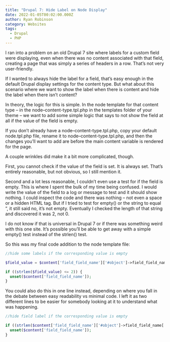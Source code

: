 ```yaml
---
title: "Drupal 7: Hide Label on Node Display"
date: 2022-01-05T00:02:00.000Z
author: Ryan Robinson
category: Websites
tags:
  - Drupal
  - PHP
---
```


I ran into a problem on an old Drupal 7 site where labels for a custom field were displaying, even when there was no content associated with that field, creating a page that was simply a series of headers in a row. That’s not very user-friendly.

If I wanted to always hide the label for a field, that’s easy enough in the default Drupal display settings for the content type. But what about this scenario where we want to show the label when there is content and hide the label when there isn’t content?

In theory, the logic for this is simple. In the node template for that content type – in the node–content-type.tpl.php in the templates folder of your theme – we want to add some simple logic that says to not show the field at all if the value of the field is empty.

If you don’t already have a node–content-type.tpl.php, copy your default node.tpl.php file, rename it to node–content-type.tpl.php, and then the changes you’ll want to add are before the main content variable is rendered for the page.

A couple wrinkles did make it a bit more complicated, though.

First, you cannot check if the value of the field is set. It is always set. That’s entirely reasonable, but not obvious, so I still mention it.

Second and a lot less reasonable, I couldn’t even use a test for if the field is empty. This is where I spent the bulk of my time being confused. I would write the value of the field to a log or message to test and it should show nothing. I could inspect the code and there was nothing – not even a space or a hidden HTML tag. But if I tried to test for empty() or the string to equal ”, it still said no, it’s not empty. Eventually I checked the length of that string and discovered it was 2, not 0.

I do not know if that is universal in Drupal 7 or if there was something weird with this one site. It’s possible you’ll be able to get away with a simple empty() test instead of the strlen() test.

So this was my final code addition to the node template file:

```php
//hide some labels if the corresponding value is empty

$field_value = $content['field_field_name']['#object']->field_field_name['und'][0]['value'];

if ((strlen($field_value) <= 2)) {
  unset($content['field_field_name']);
}
```

You could also do this in one line instead, depending on where you fall in the debate between easy readability vs minimal code. I left it as two different lines to be easier for somebody looking at it to understand what was happening.

```php
//hide field label if the corresponding value is empty

if ((strlen($content['field_field_name']['#object']->field_field_name['und'][0]['value']) <= 2)) {
  unset($content['field_field_name']);
}
```

